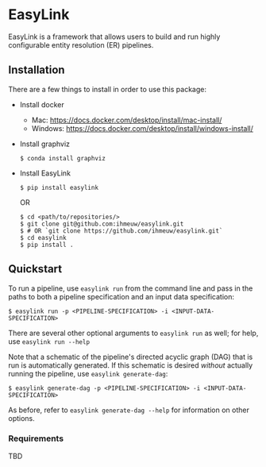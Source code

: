 # EasyLink

EasyLink is a framework that allows users to build and run highly configurable
entity resolution (ER) pipelines.

## Installation

There are a few things to install in order to use this package:

- Install docker

    - Mac: https://docs.docker.com/desktop/install/mac-install/
    - Windows: https://docs.docker.com/desktop/install/windows-install/

- Install graphviz

    ```
    $ conda install graphviz
    ```

- Install EasyLink

    ```
    $ pip install easylink
    ```

    OR

    ```
    $ cd <path/to/repositories/>
    $ git clone git@github.com:ihmeuw/easylink.git
    $ # OR `git clone https://github.com/ihmeuw/easylink.git`
    $ cd easylink
    $ pip install .
    ```


## Quickstart

To run a pipeline, use `easylink run` from the command line and pass in the
paths to both a pipeline specification and an input data specification:

```
$ easylink run -p <PIPELINE-SPECIFICATION> -i <INPUT-DATA-SPECIFICATION>
```

There are several other optional arguments to `easylink run` as well;
for help, use `easylink run --help`

Note that a schematic of the pipeline's directed acyclic graph (DAG) that is run 
is automatically generated. If this schematic is desired _without_ actually
running the pipeline, use `easylink generate-dag`:

```
$ easylink generate-dag -p <PIPELINE-SPECIFICATION> -i <INPUT-DATA-SPECIFICATION>
```

As before, refer to `easylink generate-dag --help` for information on other
options.

### Requirements

TBD
